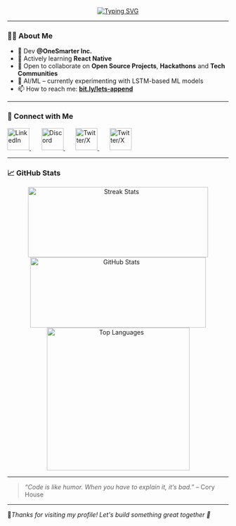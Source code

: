       
<div align="center">  
  <a href="https://git.io/typing-svg">   
    <img src="https://readme-typing-svg.herokuapp.com?font=Fira+Code&size=28&pause=1000&center=true&vCenter=true&width=600&lines=Hello%2C+there+%F0%9F%91%8B;I'm+Rushikesh+Borkar.;A+Passionate+Developer.;Welcome+to+my+GitHub+%F0%9F%91%BB" alt="Typing SVG" />
  </a>
</div>             
         
                    
---        
         
### 🙋🏻 About Me    
      
- 🔭  Dev **@OneSmarter Inc.**
- 🌱 Actively learning **React Native**    
- 👯 Open to collaborate on **Open Source Projects**, **Hackathons** and **Tech Communities**
- 🧠 AI/ML – currently experimenting with LSTM-based ML models
- 📫 How to reach me: [**bit.ly/lets-append**](https://bit.ly/lets-append)

---

### 🤝 Connect with Me

<p align="left">
  <a href="https://www.linkedin.com/in/rushikesh-borkar-21b198286/" target="_blank">
    <img src="https://cdn-icons-png.flaticon.com/512/3992/3992606.png" alt="LinkedIn" width="50" height="50" />
  </a>
  &nbsp;&nbsp;&nbsp;&nbsp;&nbsp;
  <a href="https://discordapp.com/users/1308099776578977873" target="_blank">
    <img src="https://cdn-icons-png.flaticon.com/512/2626/2626288.png" alt="Discord" width="50" height="50" />
  </a>
  &nbsp;&nbsp;&nbsp;&nbsp;&nbsp;
  <a href="https://x.com/itz_rushi_21" target="_blank">
    <img src="https://cdn-icons-png.flaticon.com/128/5969/5969020.png" alt="Twitter/X" width="50" height="50" />
  </a>
  &nbsp;&nbsp;&nbsp;&nbsp;&nbsp;
  <a href="mailto:borkarrushi028@gmail.com" target="_blank">
    <img src="https://cdn-icons-png.flaticon.com/512/5968/5968534.png" alt="Twitter/X" width="50" height="50" />
  </a>
</p>  

<!--
### 🛠️ Languages & Tools

<p align="left">
  <img src="https://raw.githubusercontent.com/devicons/devicon/master/icons/html5/html5-original.svg" alt="HTML5" width="40" height="40"/> &nbsp;&nbsp;
  <img src="https://raw.githubusercontent.com/devicons/devicon/master/icons/css3/css3-original.svg" alt="CSS3" width="40" height="40"/> &nbsp;&nbsp;
  <img src="https://raw.githubusercontent.com/devicons/devicon/master/icons/javascript/javascript-original.svg" alt="JavaScript" width="40" height="40"/> &nbsp;&nbsp;
  <img src="https://raw.githubusercontent.com/devicons/devicon/master/icons/react/react-original.svg" alt="React" width="40" height="40"/> &nbsp;&nbsp;
  <img src="https://www.vectorlogo.zone/logos/tailwindcss/tailwindcss-icon.svg" alt="Tailwind CSS" width="40" height="40"/> &nbsp;&nbsp;
  <img src="https://cdn.worldvectorlogo.com/logos/django.svg" alt="Django" width="40" height="40"/> &nbsp;&nbsp;
  <img src="https://icon.icepanel.io/Technology/svg/FastAPI.svg" alt="FastAPI" width="40" height="40"/> &nbsp;&nbsp;
  <img src="https://raw.githubusercontent.com/devicons/devicon/master/icons/python/python-original.svg" alt="Python" width="40" height="40"/> &nbsp;&nbsp;
  <img src="https://raw.githubusercontent.com/devicons/devicon/master/icons/mysql/mysql-original.svg" alt="MySQL" width="40" height="40"/> &nbsp;&nbsp;
  <img src="https://img.icons8.com/color/48/000000/microsoft-sql-server.png" alt="SQL Server" width="40" height="40"/> &nbsp;&nbsp;
  <img src="https://raw.githubusercontent.com/devicons/devicon/master/icons/git/git-original.svg" alt="Git" width="40" height="40"/> &nbsp;&nbsp;
  <img src="https://icon.icepanel.io/Technology/png-shadow-512/GitHub.png" alt="GitHub" width="40" height="40"/> &nbsp;&nbsp;
  <img src="https://www.vectorlogo.zone/logos/getpostman/getpostman-icon.svg" alt="Postman" width="40" height="40"/> &nbsp;&nbsp;
  <img src="https://upload.wikimedia.org/wikipedia/commons/3/38/Jupyter_logo.svg" alt="Jupyter Notebook" width="40" height="40"/> &nbsp;&nbsp;
  <img src="https://raw.githubusercontent.com/devicons/devicon/master/icons/numpy/numpy-original.svg" alt="NumPy" width="40" height="40"/> &nbsp;&nbsp;
  <img src="https://raw.githubusercontent.com/devicons/devicon/master/icons/pandas/pandas-original.svg" alt="Pandas" width="40" height="40"/> &nbsp;&nbsp;
  <img src="https://raw.githubusercontent.com/devicons/devicon/master/icons/tensorflow/tensorflow-original.svg" alt="TensorFlow" width="40" height="40"/> &nbsp;&nbsp;
  <img src="https://raw.githubusercontent.com/devicons/devicon/master/icons/vscode/vscode-original.svg" alt="VS Code" width="40" height="40"/> &nbsp;&nbsp;
  <img src="https://img.icons8.com/ios/50/windows10.png" alt="Windows" width="40" height="40"/> &nbsp;&nbsp;
</p>
 -->

---

### 📈 GitHub Stats

<div align="center">
  <img width="410" height="160" src="https://streak-stats.demolab.com?user=Rushi-04&theme=react&border_radius=10" alt="Streak Stats"/>
  <img width="400" height="160" src="https://github-readme-stats.vercel.app/api?username=Rushi-04&show_icons=true&theme=react&rank_icon=github&border_radius=10" alt="GitHub Stats" />
  <img width="325" src="https://github-readme-stats.vercel.app/api/top-langs/?username=Rushi-04&hide=HTML&langs_count=8&layout=compact&theme=react&border_radius=10&size_weight=0.5&count_weight=0.5" alt="Top Languages" />
</div>

---

> *“Code is like humor. When you have to explain it, it’s bad.”* – Cory House

---

🔗*Thanks for visiting my profile! Let's build something great together 🚀*

